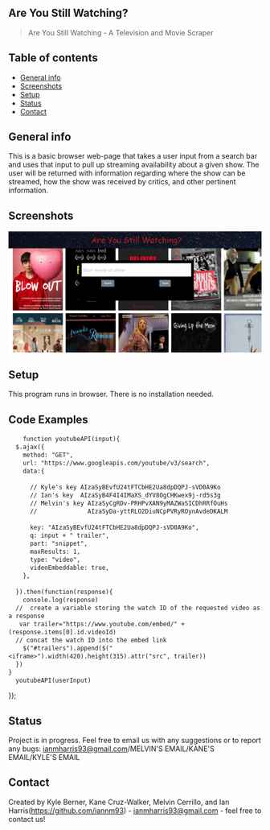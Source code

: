 ## Are You Still Watching?
> Are You Still Watching - A Television and Movie Scraper

## Table of contents
* [General info](#general-info)
* [Screenshots](#screenshots)
* [Setup](#setup)
* [Status](#status)
* [Contact](#contact)

## General info
This is a basic browser web-page that takes a user input from a search bar and uses that input to pull up streaming availability about a given show. The user will be returned with information regarding where the show can be streamed, how the show was received by critics, and  other pertinent information.

## Screenshots
![program screenshot](are-you-still-watching.PNG)


## Setup
This program runs in browser. There is no installation needed.

## Code Examples
        function youtubeAPI(input){
      $.ajax({
        method: "GET",
        url: "https://www.googleapis.com/youtube/v3/search",
        data:{ 

          // Kyle's key AIzaSyBEvfU24tFTCbHE2Ua8dpDQPJ-sVD0A9Ko
          // Ian's key  AIzaSyB4F4I4IMaXS_dYV8OgCHKwex9j-rd5s3g
          // Melvin's key AIzaSyCgRDv-PRHPvXAN9yMAZWaSICDhRRfOuHs
          //              AIzaSyDa-yttRLO2DiuNCpPVRyROynAvdeDKALM

          key: "AIzaSyBEvfU24tFTCbHE2Ua8dpDQPJ-sVD0A9Ko",
          q: input + " trailer",
          part: "snippet",
          maxResults: 1,
          type: "video",
          videoEmbeddable: true,
        },
     
      }).then(function(response){
        console.log(response)
      //  create a variable storing the watch ID of the requested video as a response
       var trailer="https://www.youtube.com/embed/" + (response.items[0].id.videoId)
      // concat the watch ID into the embed link
        $("#trailers").append($("<iframe>").width(420).height(315).attr("src", trailer))
      })
    }
      youtubeAPI(userInput)
      
     
});

## Status
Project is in progress. Feel free to email us  with any suggestions or to report any bugs: ianmharris93@gmail.com/MELVIN'S EMAIL/KANE'S EMAIL/KYLE'S EMAIL



## Contact
Created by Kyle Berner, Kane Cruz-Walker, Melvin Cerrillo, and Ian Harris(https://github.com/iannm93) - ianmharris93@gmail.com - feel free to contact us!

